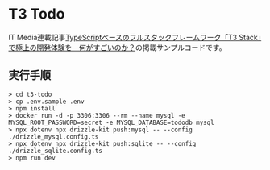 # T3 Todo

IT Media連載記事[TypeScriptベースのフルスタックフレームワーク「T3 Stack」で極上の開発体験を　何がすごいのか？](https://atmarkit.itmedia.co.jp/ait/articles/2304/28/news207.html)の掲載サンプルコードです。

## 実行手順

```
> cd t3-todo
> cp .env.sample .env
> npm install
> docker run -d -p 3306:3306 --rm --name mysql -e MYSQL_ROOT_PASSWORD=secret -e MYSQL_DATABASE=tododb mysql
> npx dotenv npx drizzle-kit push:mysql -- --config ./drizzle_mysql.config.ts
> npx dotenv npx drizzle-kit push:sqlite -- --config ./drizzle_sqlite.config.ts
> npm run dev
```
